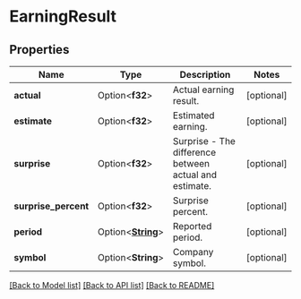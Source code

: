 # EarningResult

## Properties

Name | Type | Description | Notes
------------ | ------------- | ------------- | -------------
**actual** | Option<**f32**> | Actual earning result. | [optional]
**estimate** | Option<**f32**> | Estimated earning. | [optional]
**surprise** | Option<**f32**> | Surprise - The difference between actual and estimate. | [optional]
**surprise_percent** | Option<**f32**> | Surprise percent. | [optional]
**period** | Option<[**String**](string.md)> | Reported period. | [optional]
**symbol** | Option<**String**> | Company symbol. | [optional]

[[Back to Model list]](../README.md#documentation-for-models) [[Back to API list]](../README.md#documentation-for-api-endpoints) [[Back to README]](../README.md)


